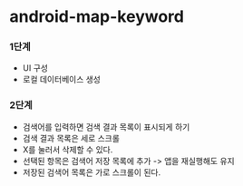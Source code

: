 # android-map-keyword

### 1단계
- UI 구성
- 로컬 데이터베이스 생성

### 2단계
- 검색어를 입력하면 검색 결과 목록이 표시되게 하기
- 검색 결과 목록은 세로 스크롤
- X를 눌러서 삭제할 수 있다.
- 선택된 항목은 검색어 저장 목록에 추가 -> 앱을 재실행해도 유지
- 저장된 검색어 목록은 가로 스크롤이 된다.